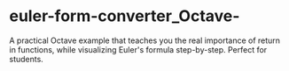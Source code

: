 # euler-form-converter_Octave-
A practical Octave example that teaches you the real importance of return in functions, while visualizing Euler's formula step-by-step. Perfect for students.
